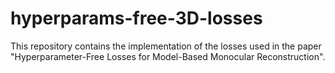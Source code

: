 # hyperparams-free-3D-losses
This repository contains the implementation of the losses used in the paper "Hyperparameter-Free Losses for Model-Based Monocular Reconstruction".
